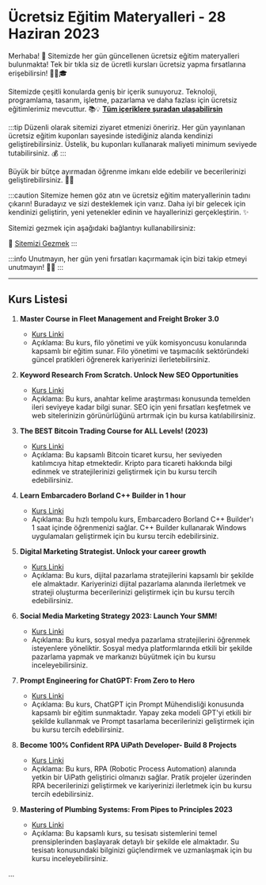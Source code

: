 # Ücretsiz Eğitim Materyalleri - 28 Haziran 2023

Merhaba! 🌟 Sitemizde her gün güncellenen ücretsiz eğitim materyalleri bulunmakta! Tek bir tıkla siz de ücretli kursları ücretsiz yapma fırsatlarına erişebilirsin! 👨‍💻🎓

Sitemizde çeşitli konularda geniş bir içerik sunuyoruz. Teknoloji, programlama, tasarım, işletme, pazarlama ve daha fazlası için ücretsiz eğitimlerimiz mevcuttur. 📚💡 **[Tüm içeriklere şuradan ulaşabilirsin](https://web3ogren.com/docs/category/bilgisayar-bilimleri)**

:::tip
Düzenli olarak sitemizi ziyaret etmenizi öneririz. Her gün yayınlanan ücretsiz eğitim kuponları sayesinde istediğiniz alanda kendinizi geliştirebilirsiniz. Üstelik, bu kuponları kullanarak maliyeti minimum seviyede tutabilirsiniz. 💰
:::

Büyük bir bütçe ayırmadan öğrenme imkanı elde edebilir ve becerilerinizi geliştirebilirsiniz. 🚀🌈

:::caution
Sitemize hemen göz atın ve ücretsiz eğitim materyallerinin tadını çıkarın! Buradayız ve sizi desteklemek için varız. Daha iyi bir gelecek için kendinizi geliştirin, yeni yetenekler edinin ve hayallerinizi gerçekleştirin. ✨

Sitemizi gezmek için aşağıdaki bağlantıyı kullanabilirsiniz:

🔗 [Sitemizi Gezmek](https://web3ogren.com)
:::

:::info
Unutmayın, her gün yeni fırsatları kaçırmamak için bizi takip etmeyi unutmayın! 📅🔔
:::

--- 

## Kurs Listesi

1. **Master Course in Fleet Management and Freight Broker 3.0**
   - [Kurs Linki](https://www.udemy.com/course/fleet-management-freight-broker-freight-forwarder-fleet-manager/?couponCode=7595B1182D06E3772A74)
   - Açıklama: Bu kurs, filo yönetimi ve yük komisyoncusu konularında kapsamlı bir eğitim sunar. Filo yönetimi ve taşımacılık sektöründeki güncel pratikleri öğrenerek kariyerinizi ilerletebilirsiniz.

2. **Keyword Research From Scratch. Unlock New SEO Opportunities**
   - [Kurs Linki](https://www.udemy.com/course/keyword_research/?couponCode=KEY2706)
   - Açıklama: Bu kurs, anahtar kelime araştırması konusunda temelden ileri seviyeye kadar bilgi sunar. SEO için yeni fırsatları keşfetmek ve web sitelerinizin görünürlüğünü artırmak için bu kursa katılabilirsiniz.

3. **The BEST Bitcoin Trading Course for ALL Levels! (2023)**
   - [Kurs Linki](https://www.udemy.com/course/best-bitcoin-trading-course/?couponCode=154F31E941B7DDD0931B)
   - Açıklama: Bu kapsamlı Bitcoin ticaret kursu, her seviyeden katılımcıya hitap etmektedir. Kripto para ticareti hakkında bilgi edinmek ve stratejilerinizi geliştirmek için bu kursu tercih edebilirsiniz.

4. **Learn Embarcadero Borland C++ Builder in 1 hour**
   - [Kurs Linki](https://www.udemy.com/course/embarcadero-c-builder/?couponCode=JUNE24FREE)
   - Açıklama: Bu hızlı tempolu kurs, Embarcadero Borland C++ Builder'ı 1 saat içinde öğrenmenizi sağlar. C++ Builder kullanarak Windows uygulamaları geliştirmek için bu kursu tercih edebilirsiniz.



5. **Digital Marketing Strategist. Unlock your career growth**
   - [Kurs Linki](https://www.udemy.com/course/digital-marketing-strategy-from-scratch-course/?couponCode=DMSFREE2706)
   - Açıklama: Bu kurs, dijital pazarlama stratejilerini kapsamlı bir şekilde ele almaktadır. Kariyerinizi dijital pazarlama alanında ilerletmek ve strateji oluşturma becerilerinizi geliştirmek için bu kursu tercih edebilirsiniz.

6. **Social Media Marketing Strategy 2023: Launch Your SMM!**
   - [Kurs Linki](https://www.udemy.com/course/social-media-marketing-strategy-course/?couponCode=SMM2706)
   - Açıklama: Bu kurs, sosyal medya pazarlama stratejilerini öğrenmek isteyenlere yöneliktir. Sosyal medya platformlarında etkili bir şekilde pazarlama yapmak ve markanızı büyütmek için bu kursu inceleyebilirsiniz.

7. **Prompt Engineering for ChatGPT: From Zero to Hero**
   - [Kurs Linki](https://www.udemy.com/course/prompt-engineering/?couponCode=REALDISCOUNT)
   - Açıklama: Bu kurs, ChatGPT için Prompt Mühendisliği konusunda kapsamlı bir eğitim sunmaktadır. Yapay zeka modeli GPT'yi etkili bir şekilde kullanmak ve Prompt tasarlama becerilerinizi geliştirmek için bu kursu tercih edebilirsiniz.

8. **Become 100% Confident RPA UiPath Developer- Build 8 Projects**
   - [Kurs Linki](https://www.udemy.com/course/go-from-zero-to-hero-build-rpa-uipath-projects-from-scratch/?couponCode=2A30FA4B9C651DCBE4E5)
   - Açıklama: Bu kurs, RPA (Robotic Process Automation) alanında yetkin bir UiPath geliştirici olmanızı sağlar. Pratik projeler üzerinden RPA becerilerinizi geliştirmek ve kariyerinizi ilerletmek için bu kursu tercih edebilirsiniz.

9. **Mastering of Plumbing Systems: From Pipes to Principles 2023**
    - [Kurs Linki](https://www.udemy.com/course/mastering-of-plumbing-systems-from-pipes-to-principles2023/?couponCode=0782D7F57E42B8EFBA8C)
    - Açıklama: Bu kapsamlı kurs, su tesisatı sistemlerini temel prensiplerinden başlayarak detaylı bir şekilde ele almaktadır. Su tesisatı konusundaki bilginizi güçlendirmek ve uzmanlaşmak için bu kursu inceleyebilirsiniz.

...

